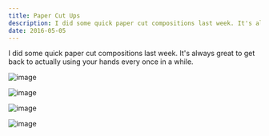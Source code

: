 ```yaml
---
title: Paper Cut Ups
description: I did some quick paper cut compositions last week. It's always great to get back to actually using your hands every once in a while.
date: 2016-05-05
---
```

I did some quick paper cut compositions last week. It's always great to get back to actually using your hands every once in a while.

![image](https://s3.amazonaws.com/static.levimcg.com/notes/paper-cut-ups/salad-web.jpg)

![image](https://s3.amazonaws.com/static.levimcg.com/notes/paper-cut-ups/waves-web.jpg)

![image](https://s3.amazonaws.com/static.levimcg.com/notes/paper-cut-ups/checks-web-alt.png)

![image](https://s3.amazonaws.com/static.levimcg.com/notes/paper-cut-ups/eyes-web.png)
